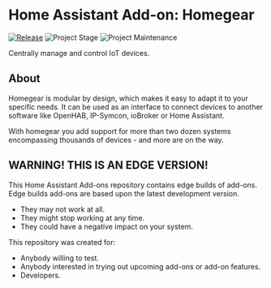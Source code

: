 # Home Assistant Add-on: Homegear

[![Release][release-shield]][release] ![Project Stage][project-stage-shield] ![Project Maintenance][maintenance-shield]

Centrally manage and control IoT devices.

## About

Homegear is modular by design, which makes it easy to adapt it to your specific needs.
It can be used as an interface to connect devices to another software like OpenHAB, IP-Symcon, ioBroker or Home Assistant.

With homegear you add support for more than two dozen systems encompassing thousands of devices - and more are on the way.

## WARNING! THIS IS AN EDGE VERSION!

This Home Assistant Add-ons repository contains edge builds of add-ons.
Edge builds add-ons are based upon the latest development version.

- They may not work at all.
- They might stop working at any time.
- They could have a negative impact on your system.

This repository was created for:

- Anybody willing to test.
- Anybody interested in trying out upcoming add-ons or add-on features.
- Developers.


[maintenance-shield]: https://img.shields.io/maintenance/yes/2021.svg
[project-stage-shield]: https://img.shields.io/badge/project%20stage-production%20ready-brightgreen.svg
[release-shield]: https://img.shields.io/badge/version-c04e224-blue.svg
[release]: https://github.com/devRoemer/hassio-homegear-generic/tree/c04e224